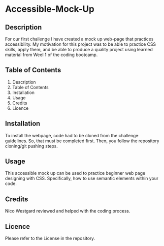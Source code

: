 # Accessible-Mock-Up

## Description 
For our first challenge I have created a mock up web-page that practices accessibility. My motivation for this project was to be able to practice CSS skills, apply them, and be able to produce a quality project using learned material from Weel 1 of the coding bootcamp.

## Table of Contents
1. Description
2. Table of Contents
3. Installation
4. Usage
5. Credits
6. Licence

## Installation
To install the webpage, code had to be cloned from the challenge guidelines. So, that must be completed first. Then, you follow the repository cloning/git pushing steps. 

## Usage 
This accessible mock up can be used to practice beginner web page designing with CSS. Specifically, how to use semantic elements within your code. 

## Credits
Nico Westgard reviewed and helped with the coding process.

## Licence 
Please refer to the License in the repository.

